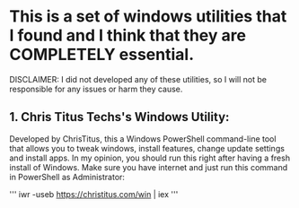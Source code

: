 # This is a set of windows utilities that I found and I think that they are COMPLETELY essential. 

DISCLAIMER: I did not developed any of these utilities, so I will not be responsible for any issues or harm they cause.

## 1. Chris Titus Techs's Windows Utility: 

Developed by ChrisTitus, this a Windows PowerShell command-line tool that allows you to tweak windows, install features, change update settings and install apps. In my opinion, you should run this right after having a fresh install of Windows. Make sure you have internet and just run this command in PowerShell as Administrator: 

'''
iwr -useb https://christitus.com/win | iex
'''
